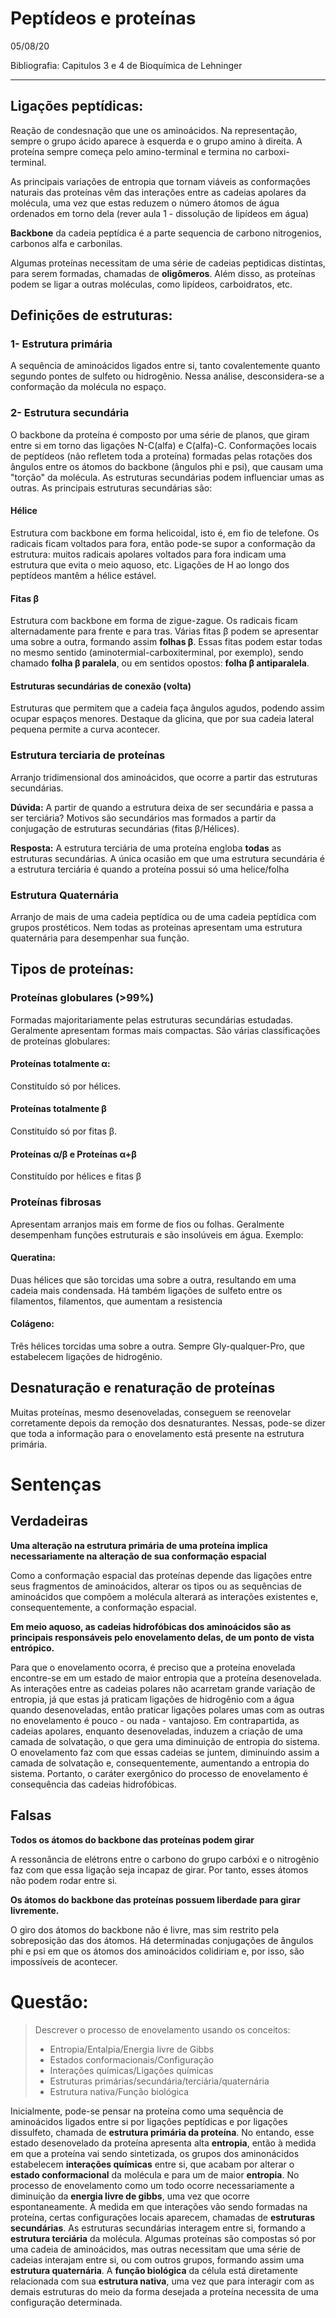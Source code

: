 # Peptídeos e proteínas

05/08/20

Bibliografia: Capitulos 3 e 4 de Bioquímica de Lehninger

---

## Ligações peptídicas:

Reação de condesnação que une os aminoácidos. Na representação, sempre o grupo ácido aparece à esquerda e o grupo amino à direita. A proteína sempre começa pelo amino-terminal e termina no carboxi-terminal.

As principais variações de entropia que tornam viáveis as conformações naturais das proteínas vêm das interações entre as cadeias apolares da molécula, uma vez que estas reduzem o número átomos de água ordenados em torno dela (rever aula 1 - dissolução de lipídeos em água)

**Backbone** da cadeia peptídica é a parte sequencia de carbono nitrogenios, carbonos alfa e carbonilas.

Algumas proteínas necessitam de uma série de cadeias peptidicas distintas, para serem formadas, chamadas de **oligômeros**. Além disso, as proteínas podem se ligar a outras moléculas, como lipídeos, carboidratos, etc. 

## Definições de estruturas:

### 1- Estrutura primária

A sequência de aminoácidos ligados entre si, tanto covalentemente quanto segundo pontes de sulfeto ou hidrogênio. Nessa análise, desconsidera-se a conformação da molécula no espaço.

### 2- Estrutura secundária

O backbone da proteína é composto por uma série de planos, que giram entre si em torno das ligações N-C(alfa) e C(alfa)-C. Conformações locais de peptídeos (não refletem toda a proteína) formadas pelas rotações dos ângulos entre os átomos do backbone (ângulos phi e psi), que causam uma "torção" da molécula. As estruturas secundárias podem influenciar umas as outras. As principais estruturas secundárias são:

#### Hélice

Estrutura com backbone em forma helicoidal, isto é, em fio de telefone. Os radicais ficam voltados para fora, então pode-se supor a conformação da estrutura: muitos radicais apolares voltados para fora indicam uma estrutura que evita o meio aquoso, etc. Ligações de H ao longo dos peptídeos mantêm a hélice estável.

#### Fitas β

Estrutura com backbone em forma de zigue-zague. Os radicais ficam alternadamente para frente e para tras. Várias fitas β podem se apresentar uma sobre a outra, formando assim **folhas β**. Essas fitas podem estar todas no mesmo sentido (aminotermial-carboxiterminal, por exemplo), sendo chamado **folha β paralela**, ou em sentidos opostos: **folha β antiparalela**.

#### Estruturas secundárias de conexão (volta)

Estruturas que permitem que a cadeia faça ângulos agudos, podendo assim ocupar  espaços menores. Destaque da glicina, que por sua cadeia lateral pequena permite a curva acontecer.

### Estrutura terciaria de proteínas

Arranjo tridimensional dos aminoácidos, que ocorre a partir das estruturas secundárias.

**Dúvida:** A partir de quando a estrutura deixa de ser secundária e passa a ser terciária? Motivos são secundários mas formados a partir da conjugação de estruturas secundárias (fitas β/Hélices).

**Resposta:** A estrutura terciária de uma proteína engloba **todas** as estruturas secundárias. A única ocasião em que uma estrutura secundária é a estrutura terciária é quando a proteína possui só uma helice/folha

### Estrutura Quaternária

Arranjo de mais de uma cadeia peptídica ou de uma cadeia peptídica com grupos prostéticos. Nem todas as proteínas apresentam uma estrutura quaternária para desempenhar sua função. 

## Tipos de proteínas:

### Proteínas globulares (>99%)

Formadas majoritariamente pelas estruturas secundárias estudadas. Geralmente apresentam formas mais compactas. São várias classificações de proteínas globulares:

#### Proteínas totalmente α:

Constituído só por hélices.

#### Proteínas totalmente β

Constituído só por fitas β. 

#### Proteínas α/β e Proteínas α+β

Constituído por hélices e fitas β

### Proteínas fibrosas

Apresentam arranjos mais em forme de fios ou folhas. Geralmente desempenham funções estruturais e são insolúveis em água. Exemplo:

#### Queratina:

Duas hélices que são torcidas uma sobre a outra, resultando em uma cadeia mais condensada. Há também ligações de sulfeto entre os filamentos, filamentos, que aumentam a resistencia

#### Colágeno:

Três hélices torcidas uma sobre a outra. Sempre Gly-qualquer-Pro, que estabelecem ligações de hidrogênio.

## Desnaturação e renaturação de proteínas

Muitas proteínas, mesmo desenoveladas, conseguem se reenovelar corretamente depois da remoção dos desnaturantes. Nessas, pode-se dizer que toda a informação para o enovelamento está presente na estrutura primária.

# Sentenças

## Verdadeiras

**Uma alteração na estrutura primária de uma proteína implica necessariamente na alteração de sua conformação espacial**

Como a conformação espacial das proteínas depende das ligações entre seus fragmentos de aminoácidos, alterar os tipos ou as sequências de aminoácidos que compõem a molécula alterará as interações existentes e, consequentemente, a conformação espacial.

**Em meio aquoso, as cadeias hidrofóbicas dos aminoácidos são as principais responsáveis pelo enovelamento delas, de um ponto de vista entrópico.**

Para que o enovelamento ocorra, é preciso que a proteína enovelada encontre-se em um estado de maior entropia que a proteína desenovelada. As interações entre as cadeias polares não acarretam grande variação de entropia, já que estas já praticam ligações de hidrogênio com a água quando desenoveladas, então praticar ligações polares umas com as outras no enovelamento é pouco - ou nada - vantajoso. Em contrapartida, as cadeias apolares, enquanto desenoveladas, induzem a criação de uma camada de solvatação, o que gera uma diminuição de entropia do sistema. O enovelamento faz com que essas cadeias se juntem, diminuindo assim a camada de solvatação e, consequentemente, aumentando a entropia do sistema. Portanto, o caráter exergônico do processo de enovelamento é consequência das cadeias hidrofóbicas.

## Falsas

**Todos os átomos do backbone das proteínas podem girar**

A ressonância de elétrons entre o carbono do grupo carbóxi e o nitrogênio faz com que essa ligação seja incapaz de girar. Por tanto, esses átomos não podem rodar entre si.

**Os átomos do backbone das proteínas possuem liberdade para girar livremente.**

O giro dos átomos do backbone não é livre, mas sim restrito pela sobreposição das dos átomos. Há determinadas conjugações de ângulos phi e psi em que os átomos dos aminoácidos colidiriam e, por isso, são impossíveis de acontecer.

# Questão:

> Descrever o processo de enovelamento usando os conceitos:
>
>* Entropia/Entalpia/Energia livre de Gibbs
>* Estados conformacionais/Configuração
>* Interações químicas/Ligações químicas
>* Estruturas primárias/secundária/terciária/quaternária
>* Estrutura nativa/Função biológica

Inicialmente, pode-se pensar na proteína como uma sequência de aminoácidos ligados entre si por ligações peptídicas e por ligações dissulfeto, chamada de **estrutura primária da proteína**. No entando, esse estado desenovelado da proteína apresenta alta **entropia**, então à medida em que a proteína vai sendo sintetizada, os grupos dos aminonácidos estabelecem **interações químicas** entre si, que acabam por alterar o **estado conformacional** da molécula e para um de maior **entropia**. No processo de enovelamento como um todo ocorre necessariamente a diminuição da **energia livre de gibbs**, uma vez que ocorre espontaneamente. À medida em que interações vão sendo formadas na proteína, certas configurações locais aparecem, chamadas de **estruturas secundárias**. As estruturas secundárias interagem entre si, formando a **estrutura terciária** da molécula. Algumas proteínas são compostas só por uma cadeia de aminoácidos, mas outras necessitam que uma série de cadeias interajam entre si, ou com outros grupos, formando assim uma **estrutura quaternária**. A **função biológica** da célula está diretamente relacionada com sua **estrutura nativa**, uma vez que para interagir com as demais estruturas do meio da forma desejada a proteína necessita de uma configuração determinada.